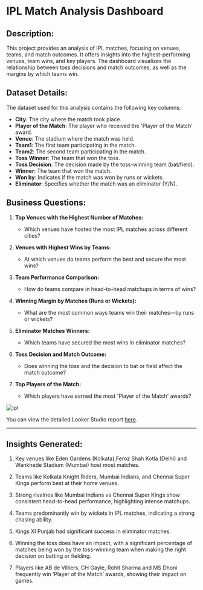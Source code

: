 # IPL Match Analysis Dashboard

## Description:
This project provides an analysis of IPL matches, focusing on venues, teams, and match outcomes. It offers insights into the highest-performing venues, team wins, and key players. The dashboard visualizes the relationship between toss decisions and match outcomes, as well as the margins by which teams win.

## Dataset Details:
The dataset used for this analysis contains the following key columns:
- **City**: The city where the match took place.
- **Player of the Match**: The player who received the 'Player of the Match' award.
- **Venue**: The stadium where the match was held.
- **Team1**: The first team participating in the match.
- **Team2**: The second team participating in the match.
- **Toss Winner**: The team that won the toss.
- **Toss Decision**: The decision made by the toss-winning team (bat/field).
- **Winner**: The team that won the match.
- **Won by**: Indicates if the match was won by runs or wickets.
- **Eliminator**: Specifies whether the match was an eliminator (Y/N).



## Business Questions:


1. **Top Venues with the Highest Number of Matches:**
   - Which venues have hosted the most IPL matches across different cities?


   
2. **Venues with Highest Wins by Teams:**
   - At which venues do teams perform the best and secure the most wins?



3. **Team Performance Comparison:**
   - How do teams compare in head-to-head matchups in terms of wins?



4. **Winning Margin by Matches (Runs or Wickets):**
   - What are the most common ways teams win their matches—by runs or wickets?



5. **Eliminator Matches Winners:**
   - Which teams have secured the most wins in eliminator matches?



6. **Toss Decision and Match Outcome:**
   - Does winning the toss and the decision to bat or field affect the match outcome?



7. **Top Players of the Match:**
   - Which players have earned the most 'Player of the Match' awards?




![ipl](https://github.com/user-attachments/assets/9f6a6d82-8a83-4485-9248-174a975c9e7a)
     


  
   You can view the detailed Looker Studio report [here](https://lookerstudio.google.com/s/q5LmQj73OoE).

---


## Insights Generated:


1.  Key venues like Eden Gardens (Kolkata),Feroz Shah Kotla (Delhi) and Wankhede Stadium (Mumbai) host most matches.
    
   
2.  Teams like Kolkata Knight Riders, Mumbai Indians, and Chennai Super Kings perform best at their home venues.
    

3.  Strong rivalries like Mumbai Indians vs Chennai Super Kings show consistent head-to-head performance, highlighting intense matchups.
    

4.  Teams predominantly win by wickets in IPL matches, indicating a strong chasing ability.
    

5.  Kings XI Punjab had significant success in eliminator matches.
    

6.  Winning the toss does have an impact, with a significant percentage of matches being won by the toss-winning team when making the right decision on batting or fielding.
   

7.  Players like AB de Villiers, CH Gayle, Rohit Sharma and MS Dhoni frequently win ‘Player of the Match’ awards, showing their impact on games.
     



